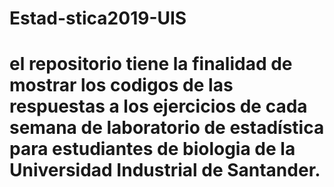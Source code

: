 # Estad-stica2019-UIS

# el repositorio tiene la finalidad de mostrar los codigos de las respuestas a los ejercicios de cada semana de laboratorio de estadística para estudiantes de biologia de la Universidad Industrial de Santander.
